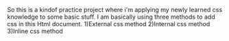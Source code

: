 So this is a kindof practice project where i'm applying my newly learned css knowledge to some basic stuff. I am basically using three methods to add css in this Html document.
1)External css method
2)Internal css method
3)Inline css method
